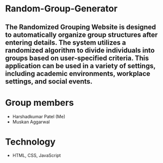 # Random-Group-Generator
## The Randomized Grouping Website is designed to automatically organize group structures after entering details. The system utilizes a randomized algorithm to divide individuals into groups based on user-specified criteria. This application can be used in a variety of settings, including academic environments, workplace settings, and social events.
# Group members 
- Harshadkumar Patel (Me)
- Muskan Aggarwal 
# Technology 
- HTML, CSS, JavaScript